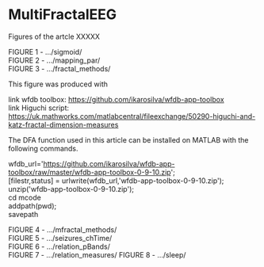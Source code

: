 # MultiFractalEEG

Figures of the artcle XXXXX

FIGURE 1 - .../sigmoid/  
FIGURE 2 - .../mapping_par/  
FIGURE 3 - .../fractal_methods/  

This figure was produced with 

link wfdb toolbox: https://github.com/ikarosilva/wfdb-app-toolbox  
link Higuchi script: https://uk.mathworks.com/matlabcentral/fileexchange/50290-higuchi-and-katz-fractal-dimension-measures  

The DFA function used in this article can be installed on MATLAB with the following commands.    

wfdb_url='https://github.com/ikarosilva/wfdb-app-toolbox/raw/master/wfdb-app-toolbox-0-9-10.zip';  
[filestr,status] = urlwrite(wfdb_url,'wfdb-app-toolbox-0-9-10.zip');  
unzip('wfdb-app-toolbox-0-9-10.zip');  
cd mcode  
addpath(pwd);  
savepath  

FIGURE 4 - .../mfractal_methods/  
FIGURE 5 - .../seizures_chTime/  
FIGURE 6 - .../relation_pBands/  
FIGURE 7 - .../relation_measures/
FIGURE 8 - .../sleep/  
